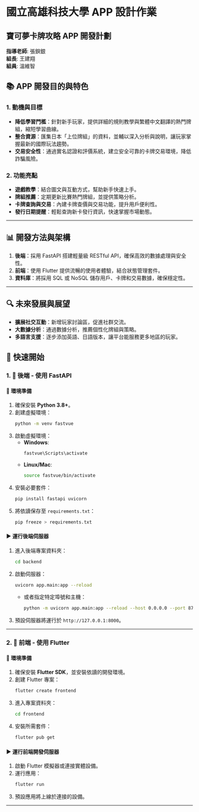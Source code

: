 # 國立高雄科技大學 APP 設計作業

## 寶可夢卡牌攻略 APP 開發計劃

**指導老師**: 張鋇銀  
**組長**: 王建翔  
**組員**: 溫維智  

## 📚 APP 開發目的與特色

### 1. 動機與目標
- **降低學習門檻**：針對新手玩家，提供詳細的規則教學與繁體中文翻譯的熱門牌組，縮短學習曲線。
- **整合資源**：匯集日本「上位牌組」的資料，並輔以深入分析與說明，讓玩家掌握最新的國際玩法趨勢。
- **交易安全性**：通過實名認證和評價系統，建立安全可靠的卡牌交易環境，降低詐騙風險。

### 2. 功能亮點
- **遊戲教學**：結合圖文與互動方式，幫助新手快速上手。
- **牌組推薦**：定期更新比賽熱門牌組，並提供策略分析。
- **卡牌查詢與交易**：內建卡牌查價與交易功能，提升用戶便利性。
- **發行日期提醒**：輕鬆查詢新卡發行資訊，快速掌握市場動態。

---

## 📊 開發方法與架構

1. **後端**：採用 FastAPI 搭建輕量級 RESTful API，確保高效的數據處理與安全性。
2. **前端**：使用 Flutter 提供流暢的使用者體驗，結合狀態管理套件。
3. **資料庫**：將採用 SQL 或 NoSQL 儲存用戶、卡牌和交易數據，確保穩定性。

---

## 🔍 未來發展與展望

- **擴展社交互動**：新增玩家討論區，促進社群交流。
- **大數據分析**：通過數據分析，推薦個性化牌組與策略。
- **多語言支援**：逐步添加英語、日語版本，讓平台能服務更多地區的玩家。



## 🚀 快速開始

### 1. 🔧 後端 - 使用 FastAPI

#### 🌟 環境準備
1. 確保安裝 **Python 3.8+**。
2. 創建虛擬環境：  
   ```bash
   python -m venv fastvue
   ```
3. 啟動虛擬環境：  
   - **Windows**:  
     ```bash
     fastvue\Scripts\activate
     ```
   - **Linux/Mac**:  
     ```bash
     source fastvue/bin/activate
     ```
4. 安裝必要套件：  
   ```bash
   pip install fastapi uvicorn
   ```
5. 將依讀保存至 `requirements.txt`：  
   ```bash
   pip freeze > requirements.txt
   ```

#### ▶️ 運行後端伺服器
1. 進入後端專案資料夾：  
   ```bash
   cd backend
   ```
2. 啟動伺服器：  
   ```bash
   uvicorn app.main:app --reload
   ```
   - 或者指定特定埠號和主機：  
     ```bash
     python -m uvicorn app.main:app --reload --host 0.0.0.0 --port 8745
     ```
3. 預設伺服器將運行於 `http://127.0.0.1:8000`。

---

### 2. 🎨 前端 - 使用 Flutter

#### 🌟 環境準備
1. 確保安裝 **Flutter SDK**，並安裝依讀的開發環境。
2. 創建 Flutter 專案：  
   ```bash
   flutter create frontend
   ```
3. 進入專案資料夾：  
   ```bash
   cd frontend
   ```
4. 安裝所需套件：  
   ```bash
   flutter pub get
   ```

#### ▶️ 運行前端開發伺服器
1. 啟動 Flutter 模擬器或連接實體設備。
2. 運行應用：  
   ```bash
   flutter run
   ```
3. 預設應用將上線於連接的設備。

---

